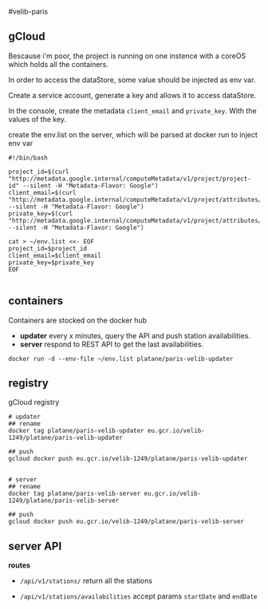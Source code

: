 #velib-paris

## gCloud

Bescause i'm poor, the project is running on one instence with a coreOS which holds all the containers.

In order to access the dataStore, some value should be injected as env var.

Create a service account, generate a key and allows it to access dataStore.

In the console, create the metadata `client_email` and `private_key`. With the values of the key.

create the env.list on the server, which will be parsed at docker run to inject env var

```
#!/bin/bash

project_id=$(curl "http://metadata.google.internal/computeMetadata/v1/project/project-id" --silent -H "Metadata-Flavor: Google")
client_email=$(curl "http://metadata.google.internal/computeMetadata/v1/project/attributes/client_email" --silent -H "Metadata-Flavor: Google")
private_key=$(curl "http://metadata.google.internal/computeMetadata/v1/project/attributes/private_key" --silent -H "Metadata-Flavor: Google")

cat > ~/env.list <<- EOF
project_id=$project_id
client_email=$client_email
private_key=$private_key
EOF


```

## containers

Containers are stocked on the docker hub

- __updater__ every x minutes, query the API and push station availabilities.
- __server__ respond to REST API to get the last availabilities.

```
docker run -d --env-file ~/env.list platane/paris-velib-updater
```

## registry

gCloud registry
```
# updater
## rename
docker tag platane/paris-velib-updater eu.gcr.io/velib-1249/platane/paris-velib-updater

## push
gcloud docker push eu.gcr.io/velib-1249/platane/paris-velib-updater


# server
## rename
docker tag platane/paris-velib-server eu.gcr.io/velib-1249/platane/paris-velib-server

## push
gcloud docker push eu.gcr.io/velib-1249/platane/paris-velib-server

```

## server API

__routes__

 - `/api/v1/stations/` return all the stations

 - `/api/v1/stations/availabilities`
    accept params `startDate` and `endDate`
